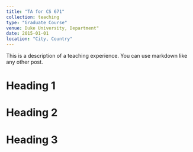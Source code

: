 ```yaml
---
title: "TA for CS 671"
collection: teaching
type: "Graduate Course"
venue: Duke University, Department"
date: 2015-01-01
location: "City, Country"
---
```


This is a description of a teaching experience. You can use markdown like any other post.

Heading 1
======

Heading 2
======

Heading 3
======
